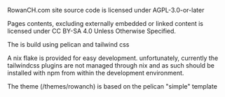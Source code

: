 RowanCH.com site source code is licensed under AGPL-3.0-or-later

Pages contents, excluding externally embedded or linked content is licensed under CC BY-SA 4.0 Unless Otherwise Specified.

The is build using pelican and tailwind css

A nix flake is provided for easy development.
unfortunately, currently the tailwindcss plugins are not managed through nix and as such should be installed with npm from within the development environment.

The theme (/themes/rowanch) is based on the pelican "simple" template

